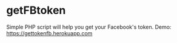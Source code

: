 # getFBtoken
Simple PHP script will help you get your Facebook's token.
Demo: https://gettokenfb.herokuapp.com

